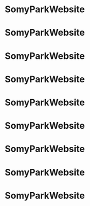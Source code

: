 # SomyParkWebsite
# SomyParkWebsite
# SomyParkWebsite
# SomyParkWebsite
# SomyParkWebsite
# SomyParkWebsite
# SomyParkWebsite
# SomyParkWebsite
# SomyParkWebsite

